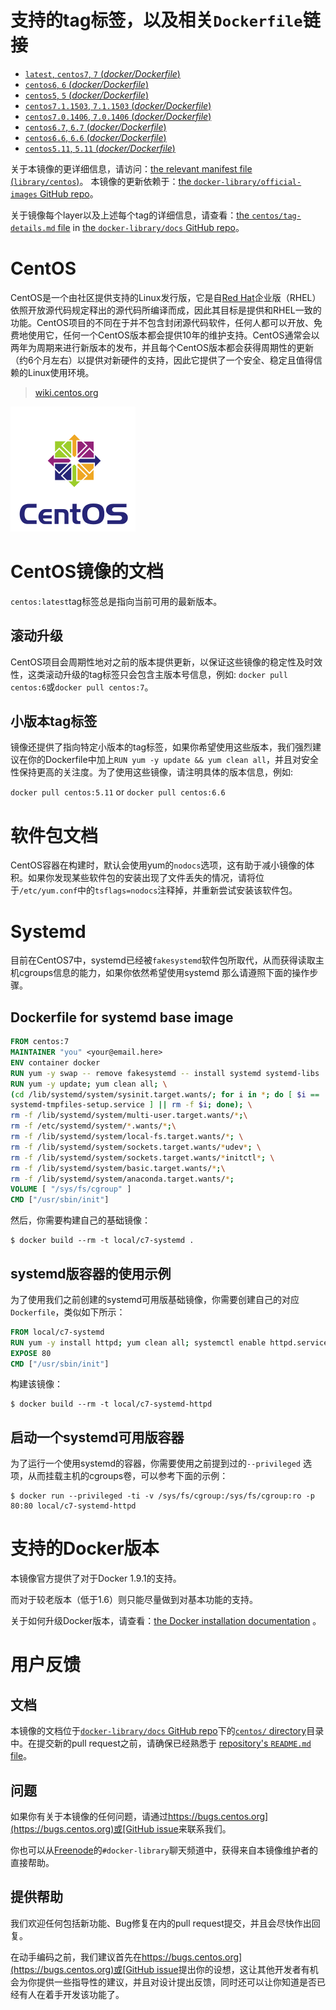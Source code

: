 # 支持的tag标签，以及相关`Dockerfile`链接

-	[`latest`, `centos7`, `7` (*docker/Dockerfile*)](https://github.com/CentOS/sig-cloud-instance-images/blob/281559d6864e84fe365ef4007d4db27c197b50fb/docker/Dockerfile)
-	[`centos6`, `6` (*docker/Dockerfile*)](https://github.com/CentOS/sig-cloud-instance-images/blob/20732d1bb34a9aba45c1c6f41576ed6bf3d8c619/docker/Dockerfile)
-	[`centos5`, `5` (*docker/Dockerfile*)](https://github.com/CentOS/sig-cloud-instance-images/blob/c8d1a81b0516bca0f20434be8d0fac4f7d58a04a/docker/Dockerfile)
-	[`centos7.1.1503`, `7.1.1503` (*docker/Dockerfile*)](https://github.com/CentOS/sig-cloud-instance-images/blob/bc561dfdd671d612dbb9f92e7e17dd8009befc44/docker/Dockerfile)
-	[`centos7.0.1406`, `7.0.1406` (*docker/Dockerfile*)](https://github.com/CentOS/sig-cloud-instance-images/blob/f1d1e0bd83baef08e257da50e6fb446e4dd1b90c/docker/Dockerfile)
-	[`centos6.7`, `6.7` (*docker/Dockerfile*)](https://github.com/CentOS/sig-cloud-instance-images/blob/d0b72df83f49da844f88aabebe3826372f675370/docker/Dockerfile)
-	[`centos6.6`, `6.6` (*docker/Dockerfile*)](https://github.com/CentOS/sig-cloud-instance-images/blob/8911843d9a6cc71aadd81e491f94618aded94f30/docker/Dockerfile)
-	[`centos5.11`, `5.11` (*docker/Dockerfile*)](https://github.com/CentOS/sig-cloud-instance-images/blob/2d0554464ae19f4fd70d1b540c8968dbe872797b/docker/Dockerfile)

关于本镜像的更详细信息，请访问：[the relevant manifest file (`library/centos`)](https://github.com/docker-library/official-images/blob/master/library/centos)。 本镜像的更新依赖于：[the `docker-library/official-images` GitHub repo](https://github.com/docker-library/official-images)。

关于镜像每个layer以及上述每个tag的详细信息，请查看：[the `centos/tag-details.md` file](https://github.com/docker-library/docs/blob/master/centos/tag-details.md) in [the `docker-library/docs` GitHub repo](https://github.com/docker-library/docs)。

# CentOS

CentOS是一个由社区提供支持的Linux发行版，它是自[Red Hat](ftp://ftp.redhat.com/pub/redhat/linux/enterprise/)企业版（RHEL）依照开放源代码规定释出的源代码所编译而成，因此其目标是提供和RHEL一致的功能。CentOS项目的不同在于并不包含封闭源代码软件，任何人都可以开放、免费地使用它，任何一个CentOS版本都会提供10年的维护支持。CentOS通常会以两年为周期来进行新版本的发布，并且每个CentOS版本都会获得周期性的更新（约6个月左右）以提供对新硬件的支持，因此它提供了一个安全、稳定且值得信赖的Linux使用环境。

> [wiki.centos.org](https://wiki.centos.org/FrontPage)

![logo](https://raw.githubusercontent.com/docker-library/docs/master/centos/logo.png)

# CentOS镜像的文档

`centos:latest`tag标签总是指向当前可用的最新版本。

## 滚动升级

CentOS项目会周期性地对之前的版本提供更新，以保证这些镜像的稳定性及时效性，这类滚动升级的tag标签只会包含主版本号信息，例如: `docker pull centos:6`或`docker pull centos:7`。

## 小版本tag标签

镜像还提供了指向特定小版本的tag标签，如果你希望使用这些版本，我们强烈建议在你的Dockerfile中加上`RUN yum -y update && yum clean all`，并且对安全性保持更高的关注度。为了使用这些镜像，请注明具体的版本信息，例如:

`docker pull centos:5.11` or `docker pull centos:6.6`

# 软件包文档

CentOS容器在构建时，默认会使用yum的`nodocs`选项，这有助于减小镜像的体积。如果你发现某些软件包的安装出现了文件丢失的情况，请将位于`/etc/yum.conf`中的`tsflags=nodocs`注释掉，并重新尝试安装该软件包。

# Systemd

目前在CentOS7中，systemd已经被`fakesystemd`软件包所取代，从而获得读取主机cgroups信息的能力，如果你依然希望使用systemd 那么请遵照下面的操作步骤。

## Dockerfile for systemd base image

```dockerfile
FROM centos:7
MAINTAINER "you" <your@email.here>
ENV container docker
RUN yum -y swap -- remove fakesystemd -- install systemd systemd-libs
RUN yum -y update; yum clean all; \
(cd /lib/systemd/system/sysinit.target.wants/; for i in *; do [ $i ==
systemd-tmpfiles-setup.service ] || rm -f $i; done); \
rm -f /lib/systemd/system/multi-user.target.wants/*;\
rm -f /etc/systemd/system/*.wants/*;\
rm -f /lib/systemd/system/local-fs.target.wants/*; \
rm -f /lib/systemd/system/sockets.target.wants/*udev*; \
rm -f /lib/systemd/system/sockets.target.wants/*initctl*; \
rm -f /lib/systemd/system/basic.target.wants/*;\
rm -f /lib/systemd/system/anaconda.target.wants/*;
VOLUME [ "/sys/fs/cgroup" ]
CMD ["/usr/sbin/init"]
```

然后，你需要构建自己的基础镜像：

```console
$ docker build --rm -t local/c7-systemd .
```

## systemd版容器的使用示例

为了使用我们之前创建的systemd可用版基础镜像，你需要创建自己的对应`Dockerfile`，类似如下所示：

```dockerfile
FROM local/c7-systemd
RUN yum -y install httpd; yum clean all; systemctl enable httpd.service
EXPOSE 80
CMD ["/usr/sbin/init"]
```

构建该镜像：

```console
$ docker build --rm -t local/c7-systemd-httpd
```

## 启动一个systemd可用版容器

为了运行一个使用systemd的容器，你需要使用之前提到过的`--privileged` 选项，从而挂载主机的cgroups卷，可以参考下面的示例：

```console
$ docker run --privileged -ti -v /sys/fs/cgroup:/sys/fs/cgroup:ro -p 80:80 local/c7-systemd-httpd
```

# 支持的Docker版本

本镜像官方提供了对于Docker 1.9.1的支持。

而对于较老版本（低于1.6）则只能尽量做到对基本功能的支持。

关于如何升级Docker版本，请查看：[the Docker installation documentation](https://docs.docker.com/installation/) 。

# 用户反馈

## 文档

本镜像的文档位于[`docker-library/docs` GitHub repo](https://github.com/docker-library/docs)下的[`centos/` directory](https://github.com/docker-library/docs/tree/master/centos)目录中。在提交新的pull request之前，请确保已经熟悉于 [repository's `README.md` file](https://github.com/docker-library/docs/blob/master/README.md)。

## 问题

如果你有关于本镜像的任何问题，请通过[https://bugs.centos.org](https://bugs.centos.org)或[GitHub issue](https://github.com/CentOS/sig-cloud-instance-images/issues)来联系我们。

你也可以从[Freenode](https://freenode.net)的`#docker-library`聊天频道中，获得来自本镜像维护者的直接帮助。

## 提供帮助

我们欢迎任何包括新功能、Bug修复在内的pull request提交，并且会尽快作出回复。

在动手编码之前，我们建议首先在[https://bugs.centos.org](https://bugs.centos.org)或[GitHub issue](https://github.com/CentOS/sig-cloud-instance-images/issues)提出你的设想，这让其他开发者有机会为你提供一些指导性的建议，并且对设计提出反馈，同时还可以让你知道是否已经有人在着手开发该功能了。

